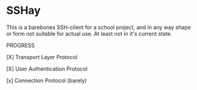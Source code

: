 SSHay
=====

This is a barebones SSH-client for a school project, and in 
any way shape or form not suitable for actual use. At least
not in it's current state.

PROGRESS

[X] Transport Layer Protocol

[X] User Authentication Protocol

[x] Connection Protocol (barely)
